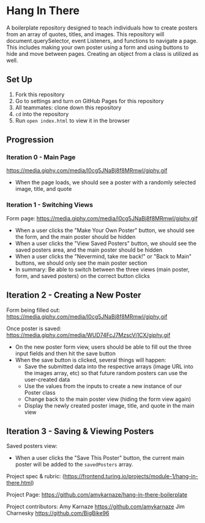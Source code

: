 # Hang In There

A boilerplate repository designed to teach individuals how to create posters from an array of quotes, titles, and images. This  repository will document.querySelector, event Listeners, and functions to navigate a page. This includes making your own poster using a form and using buttons to hide and move between pages. Creating an object from a class is utilized as well.

## Set Up

1. Fork this repository
2. Go to settings and turn on GitHub Pages for this repository
3. All teammates: clone down this repository
4. `cd` into the repository
5. Run `open index.html` to view it in the browser

## Progression

### Iteration 0 - Main Page

https://media.giphy.com/media/l0cg5JNaBj8f8MRmwI/giphy.gif

- When the page loads, we should see a poster with a randomly selected image, title, and quote

### Iteration 1 - Switching Views

Form page:
https://media.giphy.com/media/l0cg5JNaBj8f8MRmwI/giphy.gif


- When a user clicks the "Make Your Own Poster" button, we should see the form, and the main poster should be hidden
- When a user clicks the "View Saved Posters" button, we should see the saved posters area, and the main poster should be hidden
- When a user clicks the "Nevermind, take me back!" or "Back to Main" buttons, we should only see the main poster section
- In summary: Be able to switch between the three views (main poster, form, and saved posters) on the correct button clicks

## Iteration 2 - Creating a New Poster

Form being filled out:
https://media.giphy.com/media/l0cg5JNaBj8f8MRmwI/giphy.gif

Once poster is saved:
https://media.giphy.com/media/WUD74FcJ7MzscVj1CX/giphy.gif

- On the new poster form view, users should be able to fill out the three input fields and then hit the save button
- When the save button is clicked, several things will happen:
  - Save the submitted data into the respective arrays (image URL into the images array, etc) so that future random posters can use the user-created data
  - Use the values from the inputs to create a new instance of our Poster class
  - Change back to the main poster view (hiding the form view again)
  - Display the newly created poster image, title, and quote in the main view

## Iteration 3 - Saving & Viewing Posters

Saved posters view:

- When a user clicks the "Save This Poster" button, the current main poster will be added to the `savedPosters` array.

Project spec & rubric: (https://frontend.turing.io/projects/module-1/hang-in-there.html)

Project Page: https://github.com/amykarnaze/hang-in-there-boilerplate

Project contributors:
Amy Karnaze https://github.com/amykarnaze
Jim Charnesky https://github.com/BigBike96
